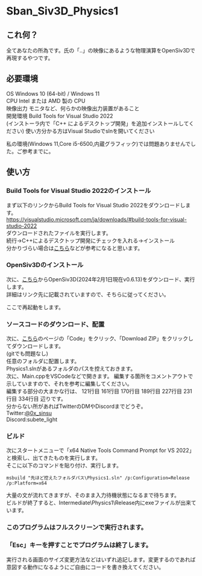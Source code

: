 # Sban_Siv3D_Physics1  
## これ何？  
全てあなたの所為です。氏の「..」の映像にあるような物理演算をOpenSiv3Dで再現するやつです。  

## 必要環境  
OS	Windows 10 (64-bit) / Windows 11  
CPU	Intel または AMD 製の CPU  
映像出力	モニタなど、何らかの映像出力装置があること  
開発環境 Build Tools for Visual Studio 2022  
        (インストーラ内で「C++ によるデスクトップ開発」を追加インストールしてください)
        使い方分かる方はVisual Studioでslnを開いてください  

私の環境(Windows 11,Core i5-6500,内蔵グラフィック)では問題ありませんでした。ご参考までに。  


## 使い方  
### Build Tools for Visual Studio 2022のインストール  
まず以下のリンクからBuild Tools for Visual Studio 2022をダウンロードします。  
https://visualstudio.microsoft.com/ja/downloads/#build-tools-for-visual-studio-2022  
ダウンロードされたファイルを実行します。  
続行→C++によるデスクトップ開発にチェックを入れる→インストール  
分かりづらい場合は[こちら](https://www.kkaneko.jp/tools/win/buildtool2022.html)などが参考になると思います。  
  
### OpenSiv3Dのインストール  
次に、[こちら](https://siv3d.github.io/ja-jp/)からOpenSiv3D(2024年2月1日現在v0.6.13)をダウンロード、実行します。  
詳細はリンク先に記載されていますので、そちらに従ってください。  
  
ここで再起動をします。  
  
### ソースコードのダウンロード、配置  
次に、[こちら](https://github.com/0x-sinsu/Sban_Siv3D_Physics1)のページの「Code」をクリック、「Download ZIP」をクリックしてダウンロードします。  
(gitでも問題なし)  
任意のフォルダに配置します。  
Physics1.slnがあるフォルダのパスを控えておきます。  
次に、Main.cppをVSCodeなどで開きます。
編集する箇所をコメントアウトで示していますので、それを参考に編集してください。  
編集する部分の大まかな行は、
121行目
161行目
170行目
189行目
227行目
231行目
334行目
辺りです。  
分からない所があればTwitterのDMやDiscordまでどうぞ。  
Twitter:[@0x_sinsu](https://twitter.com/0x_sinsu)  
Discord:subete_light  
  
### ビルド
次にスタートメニューで「x64 Native Tools Command Prompt for VS 2022」と検索し、出てきたものを実行します。  
そこに以下のコマンドを貼り付け、実行します。  
```Batchfile
msbuild "先ほど控えたフォルダパス\Physics1.sln" /p:Configuration=Release /p:Platform=x64
```
大量の文が流れてきますが、そのまま入力待機状態になるまで待ちます。  
ビルドが終了すると、Intermediate\Physics1\Release内にexeファイルが出来ています。  
### このプログラムはフルスクリーンで実行されます。  
### 「Esc」キーを押すことでプログラムは終了します。  
実行される画面のサイズ変更方法などはいずれ追記します。変更するのであれば意図する動作になるようにご自由にコードを書き換えてください。  
